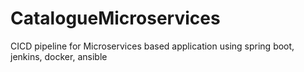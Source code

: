 # CatalogueMicroservices
CICD pipeline for Microservices based application using spring boot, jenkins, docker, ansible

